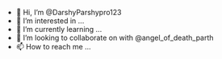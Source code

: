 - 👋 Hi, I’m @DarshyParshypro123
- 👀 I’m interested in ...
- 🌱 I’m currently learning ...
- 💞️ I’m looking to collaborate on with @angel_of_death_parth
- 📫 How to reach me ...

<!---
DarshyParshypro123/DarshyParshypro123 is a ✨ special ✨ repository because its `README.md` (this file) appears on your GitHub profile.
You can click the Preview link to take a look at your changes.
--->
